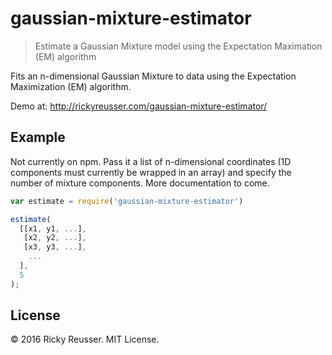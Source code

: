 # gaussian-mixture-estimator

> Estimate a Gaussian Mixture model using the Expectation Maximation (EM) algorithm

Fits an n-dimensional Gaussian Mixture to data using the Expectation Maximization (EM) algorithm.

Demo at: http://rickyreusser.com/gaussian-mixture-estimator/

## Example

Not currently on npm. Pass it a list of n-dimensional coordinates (1D components must currently be wrapped in an array) and specify the number of mixture components. More documentation to come.

```javascript
var estimate = require('gaussian-mixture-estimator')

estimate(
  [[x1, y1, ...],
   [x2, y2, ...],
   [x3, y3, ...],
    ...
  ],
  5
);
```


## License

&copy; 2016 Ricky Reusser. MIT License.

[npm-image]: https://badge.fury.io/js/gaussian-mixture-estimator.svg
[npm-url]: https://npmjs.org/package/gaussian-mixture-estimator
[travis-image]: https://travis-ci.org/rreusser/gaussian-mixture-estimator.svg?branch=master
[travis-url]: https://travis-ci.org//gaussian-mixture-estimator
[daviddm-image]: https://david-dm.org/rreusser/gaussian-mixture-estimator.svg?theme=shields.io
[daviddm-url]: https://david-dm.org//gaussian-mixture-estimator

